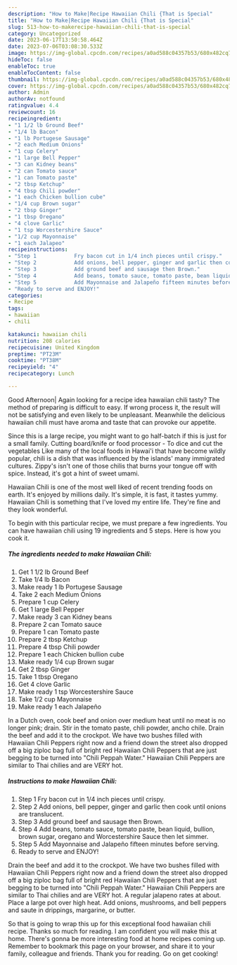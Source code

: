 ```yaml
---
description: "How to Make|Recipe Hawaiian Chili {That is Special"
title: "How to Make|Recipe Hawaiian Chili {That is Special"
slug: 513-how-to-makerecipe-hawaiian-chili-that-is-special
category: Uncategorized
date: 2023-06-17T13:50:58.464Z
date: 2023-07-06T03:08:30.533Z
image: https://img-global.cpcdn.com/recipes/a0ad588c04357b53/680x482cq70/hawaiian-chili-recipe-main-photo.jpg
hideToc: false
enableToc: true
enableTocContent: false
thumbnail: https://img-global.cpcdn.com/recipes/a0ad588c04357b53/680x482cq70/hawaiian-chili-recipe-main-photo.jpg
cover: https://img-global.cpcdn.com/recipes/a0ad588c04357b53/680x482cq70/hawaiian-chili-recipe-main-photo.jpg
author: Admin
authorAv: notfound
ratingvalue: 4.4
reviewcount: 16
recipeingredient:
- "1 1/2 lb Ground Beef"
- "1/4 lb Bacon"
- "1 lb Portugese Sausage"
- "2 each Medium Onions"
- "1 cup Celery"
- "1 large Bell Pepper"
- "3 can Kidney beans"
- "2 can Tomato sauce"
- "1 can Tomato paste"
- "2 tbsp Ketchup"
- "4 tbsp Chili powder"
- "1 each Chicken bullion cube"
- "1/4 cup Brown sugar"
- "2 tbsp Ginger"
- "1 tbsp Oregano"
- "4 clove Garlic"
- "1 tsp Worcestershire Sauce"
- "1/2 cup Mayonnaise"
- "1 each Jalapeo"
recipeinstructions:
- "Step 1            Fry bacon cut in 1/4 inch pieces until crispy."
- "Step 2            Add onions, bell pepper, ginger and garlic then cook until onions are translucent."
- "Step 3            Add ground beef and sausage then Brown."
- "Step 4            Add beans, tomato sauce, tomato paste, bean liquid, bullion, brown sugar, oregano and Worcestershire Sauce then let simmer."
- "Step 5            Add Mayonnaise and Jalapeño fifteen minutes before serving."
- "Ready to serve and ENJOY!"
categories:
- Recipe
tags:
- hawaiian
- chili

katakunci: hawaiian chili 
nutrition: 208 calories
recipecuisine: United Kingdom
preptime: "PT23M"
cooktime: "PT38M"
recipeyield: "4"
recipecategory: Lunch

---
```



Good Afternoon| Again looking for a recipe idea hawaiian chili tasty? The method of preparing is difficult to easy. If wrong process it, the result will not be satisfying and even likely to be unpleasant. Meanwhile the delicious hawaiian chili must have aroma and taste that can provoke our appetite.





Since this is a large recipe, you might want to go half-batch if this is just for a small family. Cutting board/knife or food processor - To dice and cut the vegetables Like many of the local foods in Hawai&#39;i that have become wildly popular, chili is a dish that was influenced by the islands&#39; many immigrated cultures. Zippy&#39;s isn&#39;t one of those chilis that burns your tongue off with spice. Instead, it&#39;s got a hint of sweet umami.

Hawaiian Chili is one of the most well liked of recent trending foods on earth. It's enjoyed by millions daily. It's simple, it is fast, it tastes yummy. Hawaiian Chili is something that I've loved my entire life. They're fine and they look wonderful.


To begin with this particular recipe, we must prepare a few ingredients. You can have hawaiian chili using 19 ingredients and 5 steps. Here is how you cook it.

<!--inarticleads1-->

##### The ingredients needed to make Hawaiian Chili:

1. Get 1 1/2 lb Ground Beef
1. Take 1/4 lb Bacon
1. Make ready 1 lb Portugese Sausage
1. Take 2 each Medium Onions
1. Prepare 1 cup Celery
1. Get 1 large Bell Pepper
1. Make ready 3 can Kidney beans
1. Prepare 2 can Tomato sauce
1. Prepare 1 can Tomato paste
1. Prepare 2 tbsp Ketchup
1. Prepare 4 tbsp Chili powder
1. Prepare 1 each Chicken bullion cube
1. Make ready 1/4 cup Brown sugar
1. Get 2 tbsp Ginger
1. Take 1 tbsp Oregano
1. Get 4 clove Garlic
1. Make ready 1 tsp Worcestershire Sauce
1. Take 1/2 cup Mayonnaise
1. Make ready 1 each Jalapeño


In a Dutch oven, cook beef and onion over medium heat until no meat is no longer pink; drain. Stir in the tomato paste, chili powder, ancho chile. Drain the beef and add it to the crockpot. We have two bushes filled with Hawaiian Chili Peppers right now and a friend down the street also dropped off a big ziploc bag full of bright red Hawaiian Chili Peppers that are just begging to be turned into &#34;Chili Peppah Water.&#34; Hawaiian Chili Peppers are similar to Thai chilies and are VERY hot. 

<!--inarticleads2-->

##### Instructions to make Hawaiian Chili:

1. Step 1            Fry bacon cut in 1/4 inch pieces until crispy.
1. Step 2            Add onions, bell pepper, ginger and garlic then cook until onions are translucent.
1. Step 3            Add ground beef and sausage then Brown.
1. Step 4            Add beans, tomato sauce, tomato paste, bean liquid, bullion, brown sugar, oregano and Worcestershire Sauce then let simmer.
1. Step 5            Add Mayonnaise and Jalapeño fifteen minutes before serving.
1. Ready to serve and ENJOY!

Drain the beef and add it to the crockpot. We have two bushes filled with Hawaiian Chili Peppers right now and a friend down the street also dropped off a big ziploc bag full of bright red Hawaiian Chili Peppers that are just begging to be turned into &#34;Chili Peppah Water.&#34; Hawaiian Chili Peppers are similar to Thai chilies and are VERY hot. A regular jalapeno rates at about. Place a large pot over high heat. Add onions, mushrooms, and bell peppers and saute in drippings, margarine, or butter. 

So that is going to wrap this up for this exceptional food hawaiian chili recipe. Thanks so much for reading. I am confident you will make this at home. There's gonna be more interesting food at home recipes coming up. Remember to bookmark this page on your browser, and share it to your family, colleague and friends. Thank you for reading. Go on get cooking!
